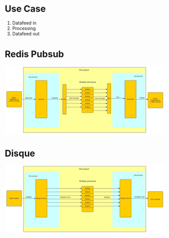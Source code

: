 Use Case
========


1. Datafeed in
2. Processing
3. Datafeed out

Redis Pubsub
============

![Module](doc/redis/Module.jpg)


Disque
======

![Module](doc/disque/Module.jpg)
